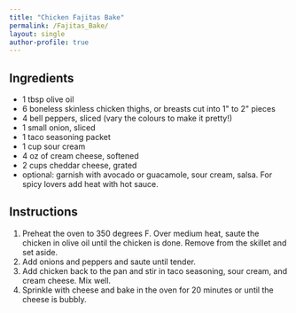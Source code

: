 ```yaml
---
title: "Chicken Fajitas Bake"
permalink: /Fajitas_Bake/
layout: single
author-profile: true
---
```


## Ingredients                                    
- 1 tbsp olive oil
- 6 boneless skinless chicken thighs, or breasts cut into 1" to 2" pieces
- 4 bell peppers, sliced (vary the colours to make it pretty!)    
- 1 small onion, sliced                    
- 1 taco seasoning packet        
- 1 cup sour cream            
- 4 oz of cream cheese, softened                    
- 2 cups cheddar cheese, grated                    
- optional: garnish with avocado or guacamole, sour cream, salsa. For spicy lovers add heat with hot sauce.                    

## Instructions
1. Preheat the oven to 350 degrees F. Over medium heat, saute the chicken in olive oil until the chicken is done. Remove from the skillet and set aside.
2. Add onions and peppers and saute until tender.
3. Add chicken back to the pan and stir in taco seasoning, sour cream, and cream cheese. Mix well.
4. Sprinkle with cheese and bake in the oven for 20 minutes or until the cheese is bubbly.

